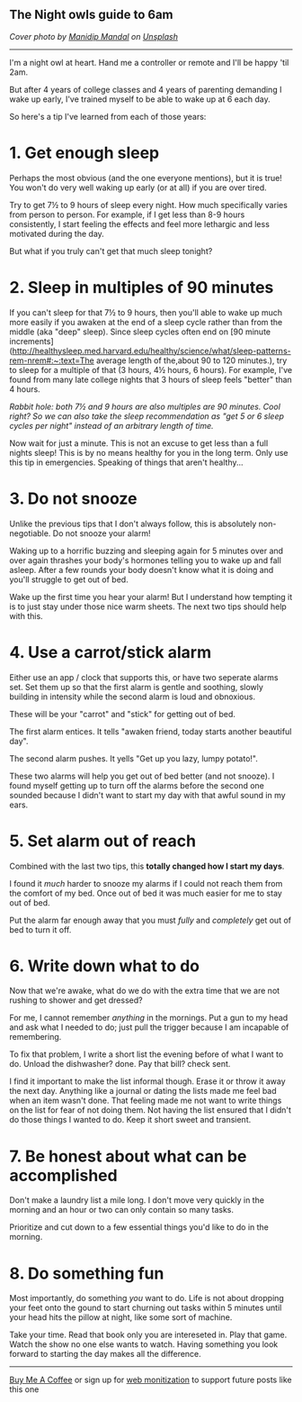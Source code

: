 ## The Night owls guide to 6am

_Cover photo by [Manidip Mandal](https://unsplash.com/@manidip95?utm_source=unsplash&amp;utm_medium=referral&amp;utm_content=creditCopyText) on [Unsplash](https://unsplash.com/s/photos/owl?utm_source=unsplash&amp;utm_medium=referral&amp;utm_content=creditCopyText)_

---

I'm a night owl at heart. Hand me a controller or remote and I'll be happy 'til 2am.

But after 4 years of college classes and 4 years of parenting demanding I wake up early, I've trained myself to be able to wake up at 6 each day.

So here's a tip I've learned from each of those years:

# 1. Get enough sleep

Perhaps the most obvious (and the one everyone mentions), but it is true! You won't do very well waking up early (or at all) if you are over tired.

Try to get 7½ to 9 hours of sleep every night. How much specifically varies from person to person. For example, if I get less than 8-9 hours consistently, I start feeling the effects and feel more lethargic and less motivated during the day.

But what if you truly can't get that much sleep tonight? 

# 2. Sleep in multiples of 90 minutes

If you can't sleep for that 7½ to 9 hours, then you'll able to wake up much more easily if you awaken at the end of a sleep cycle rather than from the middle (aka "deep" sleep). Since sleep cycles often end on [90 minute increments](http://healthysleep.med.harvard.edu/healthy/science/what/sleep-patterns-rem-nrem#:~:text=The average length of the,about 90 to 120 minutes.), try to sleep for a multiple of that (3 hours, 4½ hours, 6 hours). For example, I've found from many late college nights that 3 hours of sleep feels "better" than 4 hours.

_Rabbit hole: both 7½ and 9 hours are also multiples are 90 minutes. Cool right? So we can also take the sleep recommendation as "get 5 or 6 sleep cycles per night" instead of an arbitrary length of time._

Now wait for just a minute. This is not an excuse to get less than a full nights sleep! This is by no means healthy for you in the long term. Only use this tip in emergencies. Speaking of things that aren't healthy...

# 3. Do not snooze

Unlike the previous tips that I don't always follow, this is absolutely non-negotiable. Do not snooze your alarm!

Waking up to a horrific buzzing and sleeping again for 5 minutes over and over again thrashes your body's hormones telling you to wake up and fall asleep. After a few rounds your body doesn't know what it is doing and you'll struggle to get out of bed.

Wake up the first time you hear your alarm! But I understand how tempting it is to just stay under those nice warm sheets. The next two tips should help with this.

# 4. Use a carrot/stick alarm

Either use an app / clock that supports this, or have two seperate alarms set. Set them up so that the first alarm is gentle and soothing, slowly building in intensity while the second alarm is loud and obnoxious.

These will be your "carrot" and "stick" for getting out of bed.

The first alarm entices. It tells "awaken friend, today starts another beautiful day".

The second alarm pushes. It yells "Get up you lazy, lumpy potato!".

These two alarms will help you get out of bed better (and not snooze). I found myself getting up to turn off the alarms before the second one sounded because I didn't want to start my day with that awful sound in my ears.

# 5. Set alarm out of reach

Combined with the last two tips, this **totally changed how I start my days**.

I found it _much_ harder to snooze my alarms if I could not reach them from the comfort of my bed. Once out of bed it was much easier for me to stay out of bed.

Put the alarm far enough away that you must _fully_ and _completely_ get out of bed to turn it off.

# 6. Write down what to do

Now that we're awake, what do we do with the extra time that we are not rushing to shower and get dressed?

For me, I cannot remember _anything_ in the mornings. Put a gun to my head and ask what I needed to do; just pull the trigger because I am incapable of remembering.

To fix that problem, I write a short list the evening before of what I want to do. Unload the dishwasher? done. Pay that bill? check sent.

I find it important to make the list informal though. Erase it or throw it away the next day. Anything like a journal or dating the lists made me feel bad when an item wasn't done. That feeling made me not want to write things on the list for fear of not doing them. Not having the list ensured that I didn't do those things I wanted to do. Keep it short sweet and transient.

# 7. Be honest about what can be accomplished

Don't make a laundry list a mile long. I don't move very quickly in the morning and an hour or two can only contain so many tasks.

Prioritize and cut down to a few essential things you'd like to do in the morning.

# 8. Do something fun

Most importantly, do something _you_ want to do. Life is not about dropping your feet onto the gound to start churning out tasks within 5 minutes until your head hits the pillow at night, like some sort of machine.

Take your time. Read that book only you are intereseted in. Play that game. Watch the show no one else wants to watch. Having something you look forward to starting the day makes all the difference.

---

[Buy Me A Coffee](https://www.buymeacoffee.com/kallmanation) or sign up for [web monitization](https://coil.com/?ref=dev) to support future posts like this one